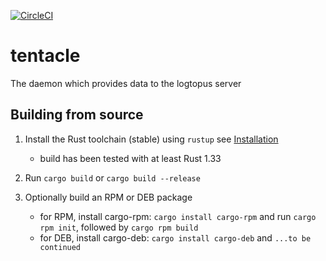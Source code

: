 [![CircleCI](https://circleci.com/gh/logtopus/tentacle/tree/master.svg?style=svg)](https://circleci.com/gh/logtopus/tentacle/tree/master)

# tentacle
The daemon which provides data to the logtopus server

## Building from source

1. Install the Rust toolchain (stable) using `rustup` see [Installation](https://doc.rust-lang.org/book/second-edition/ch01-01-installation.html)
    * build has been tested with at least Rust 1.33

2. Run `cargo build` or `cargo build --release`

3. Optionally build an RPM or DEB package
    * for RPM, install cargo-rpm: `cargo install cargo-rpm` and run `cargo rpm init`, followed by `cargo rpm build`
    * for DEB, install cargo-deb: `cargo install cargo-deb` and `...to be continued`
